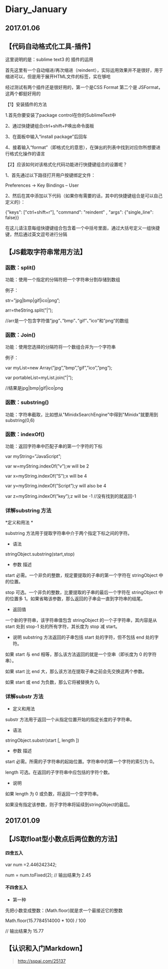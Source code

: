 # Diary_January
## 2017.01.06 
## 【代码自动格式化工具-插件】

这里说明的是：sublime text3 的 插件的运用

首先这里有一个自动缩进/再次缩进（reindent），实际运用效果并不是很好，用于缩进可以，但是用于展开HTML文件的标签，实在够呛

经过测试有两个插件还是很好用的，第一个是CSS Format 第二个是 JSFormat，这两个都挺好用的

【1】安装插件的方法

1.首先你要安装了package control在你的SublimeText中

2、通过快捷键组合ctrl+shift+P唤出命令面板

3、在面板中输入“install package”后回车

4、接着输入“format”（即格式化的意思），在弹出的列表中找到对应你所想要进行格式化操作的语言


【2】应该如何对该格式化代码功能进行快捷键组合的设置呢？

1、首先通过以下路径打开用户按键绑定文件：

Preferences → Key Bindings – User

2、然后在其中添加以下代码（如果你有需要的话，其中的快捷键组合是可以自己定义的）：

{"keys": ["ctrl+shift+r"], "command": "reindent" , "args": {"single_line": false}}

在这儿请注意每组快捷键组合包含着一个中括号里面，通过大括号定义一组快捷键，然后通过英文逗号进行分隔

## 【JS截取字符串常用方法】
### 函数：split() 

功能：使用一个指定的分隔符把一个字符串分割存储到数组 

例子： 

str=”jpg|bmp|gif|ico|png”; 

arr=theString.split(”|”); 

//arr是一个包含字符值”jpg”、”bmp”、”gif”、”ico”和”png”的数组 

### 函数：Join() 

功能：使用您选择的分隔符将一个数组合并为一个字符串 

例子： 

var myList=new Array(”jpg”,”bmp”,”gif”,”ico”,”png”); 

var portableList=myList.join(”|”); 

//结果是jpg|bmp|gif|ico|png 

### 函数：substring() 

功能：字符串截取，比如想从"MinidxSearchEngine”中得到"Minidx”就要用到substring(0,6) 

### 函数：indexOf() 
功能：返回字符串中匹配子串的第一个字符的下标 

var myString=”JavaScript”; 

var w=myString.indexOf(”v”);w will be 2 

var x=myString.indexOf(”S”);x will be 4 

var y=myString.indexOf(”Script”);y will also be 4 

var z=myString.indexOf(”key”);z will be -1  //没有找到的就返回-1

### 详解substring 方法 

*定义和用法 *

substring 方法用于提取字符串中介于两个指定下标之间的字符。 

* 语法

stringObject.substring(start,stop) 

* 参数 描述

start 必需。一个非负的整数，规定要提取的子串的第一个字符在 stringObject 中的位置。 

stop 可选。一个非负的整数，比要提取的子串的最后一个字符在 stringObject 中的位置多 1。如果省略该参数，那么返回的子串会一直到字符串的结尾。 

* 返回值 

一个新的字符串，该字符串值包含 stringObject 的一个子字符串，其内容是从 start 处到 stop-1 处的所有字符，其长度为 stop 减 start。 

* 说明 
substring 方法返回的子串包括 start 处的字符，但不包括 end 处的字符。 

如果 start 与 end 相等，那么该方法返回的就是一个空串（即长度为 0 的字符串）。 
 
如果 start 比 end 大，那么该方法在提取子串之前会先交换这两个参数。 

如果 start 或 end 为负数，那么它将被替换为 0。 

### 详解substr 方法 

* 定义和用法 

substr 方法用于返回一个从指定位置开始的指定长度的子字符串。 

* 语法 

stringObject.substr(start [, length ]) 

* 参数 描述 

start 必需。所需的子字符串的起始位置。字符串中的第一个字符的索引为 0。 

length 可选。在返回的子字符串中应包括的字符个数。 

* 说明 

如果 length 为 0 或负数，将返回一个空字符串。 

如果没有指定该参数，则子字符串将延续到stringObject的最后。 

## 2017.01.09 

## 【JS取float型小数点后两位数的方法】

#### 四舍五入

var num =2.446242342;

num = num.toFixed(2); // 输出结果为 2.45

#### 不四舍五入

* 第一种 

先把小数变成整数：(Math.floor)就是求一个最接近它的整数

Math.floor(15.7784514000 * 100) / 100  

// 输出结果为 15.77


## 【认识和入门Markdown】
> http://sspai.com/25137

